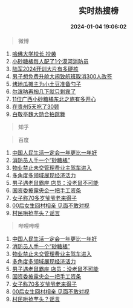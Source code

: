 <div align="center"><h2>实时热搜榜</h2><h4>2024-01-04 19:06:02</h4></div>

> 微博  

1. [哈佛大学校长 抄袭](https://s.weibo.com/weibo?q=%E5%93%88%E4%BD%9B%E5%A4%A7%E5%AD%A6%E6%A0%A1%E9%95%BF%20%E6%8A%84%E8%A2%AD&t=31&band_rank=1&Refer=top)<br />
2. [小砂糖橘每人配了1个漠河消防员](https://s.weibo.com/weibo?q=%23%E5%B0%8F%E7%A0%82%E7%B3%96%E6%A9%98%E6%AF%8F%E4%BA%BA%E9%85%8D%E4%BA%861%E4%B8%AA%E6%BC%A0%E6%B2%B3%E6%B6%88%E9%98%B2%E5%91%98%23&t=31&band_rank=2&Refer=top)<br />
3. [陆军2024开训大片有多硬核](https://s.weibo.com/weibo?q=%23%E9%99%86%E5%86%9B2024%E5%BC%80%E8%AE%AD%E5%A4%A7%E7%89%87%E6%9C%89%E5%A4%9A%E7%A1%AC%E6%A0%B8%23&t=31&band_rank=3&Refer=top)<br />
4. [男子想免费升舱大闹致航班取消300人改签](https://s.weibo.com/weibo?q=%23%E7%94%B7%E5%AD%90%E6%83%B3%E5%85%8D%E8%B4%B9%E5%8D%87%E8%88%B1%E5%A4%A7%E9%97%B9%E8%87%B4%E8%88%AA%E7%8F%AD%E5%8F%96%E6%B6%88300%E4%BA%BA%E6%94%B9%E7%AD%BE%23&t=31&band_rank=4&Refer=top)<br />
5. [烤地瓜摊主为小土豆准备勺子](https://s.weibo.com/weibo?q=%23%E7%83%A4%E5%9C%B0%E7%93%9C%E6%91%8A%E4%B8%BB%E4%B8%BA%E5%B0%8F%E5%9C%9F%E8%B1%86%E5%87%86%E5%A4%87%E5%8B%BA%E5%AD%90%23&t=31&band_rank=5&Refer=top)<br />
6. [尔滨呐再掏几下就只剩宾了](https://s.weibo.com/weibo?q=%23%E5%B0%94%E6%BB%A8%E5%91%90%E5%86%8D%E6%8E%8F%E5%87%A0%E4%B8%8B%E5%B0%B1%E5%8F%AA%E5%89%A9%E5%AE%BE%E4%BA%86%23&t=31&band_rank=6&Refer=top)<br />
7. [11位广西小砂糖橘东北之旅有多开心](https://s.weibo.com/weibo?q=%2311%E4%BD%8D%E5%B9%BF%E8%A5%BF%E5%B0%8F%E7%A0%82%E7%B3%96%E6%A9%98%E4%B8%9C%E5%8C%97%E4%B9%8B%E6%97%85%E6%9C%89%E5%A4%9A%E5%BC%80%E5%BF%83%23&t=31&band_rank=7&Refer=top)<br />
8. [在贵州5天吃了30顿](https://s.weibo.com/weibo?q=%23%E5%9C%A8%E8%B4%B5%E5%B7%9E5%E5%A4%A9%E5%90%83%E4%BA%8630%E9%A1%BF%23&t=31&band_rank=8&Refer=top)<br />
9. [白敬亭魏大勋合拍跳舞](https://s.weibo.com/weibo?q=%23%E7%99%BD%E6%95%AC%E4%BA%AD%E9%AD%8F%E5%A4%A7%E5%8B%8B%E5%90%88%E6%8B%8D%E8%B7%B3%E8%88%9E%23&t=31&band_rank=9&Refer=top)<br />

> 知乎  


> 百度  

1. [中国人民生活一定会一年更比一年好](https://www.baidu.com/s?wd=%E4%B8%AD%E5%9B%BD%E4%BA%BA%E6%B0%91%E7%94%9F%E6%B4%BB%E4%B8%80%E5%AE%9A%E4%BC%9A%E4%B8%80%E5%B9%B4%E6%9B%B4%E6%AF%94%E4%B8%80%E5%B9%B4%E5%A5%BD&sa=fyb_news&rsv_dl=fyb_news)<br />
2. [消防员人手一个“砂糖橘”](https://www.baidu.com/s?wd=%E6%B6%88%E9%98%B2%E5%91%98%E4%BA%BA%E6%89%8B%E4%B8%80%E4%B8%AA%E2%80%9C%E7%A0%82%E7%B3%96%E6%A9%98%E2%80%9D&sa=fyb_news&rsv_dl=fyb_news)<br />
3. [物业禁止未交管理费业主驾车进入](https://www.baidu.com/s?wd=%E7%89%A9%E4%B8%9A%E7%A6%81%E6%AD%A2%E6%9C%AA%E4%BA%A4%E7%AE%A1%E7%90%86%E8%B4%B9%E4%B8%9A%E4%B8%BB%E9%A9%BE%E8%BD%A6%E8%BF%9B%E5%85%A5&sa=fyb_news&rsv_dl=fyb_news)<br />
4. [多角度多领域展现经济活力](https://www.baidu.com/s?wd=%E5%A4%9A%E8%A7%92%E5%BA%A6%E5%A4%9A%E9%A2%86%E5%9F%9F%E5%B1%95%E7%8E%B0%E7%BB%8F%E6%B5%8E%E6%B4%BB%E5%8A%9B&sa=fyb_news&rsv_dl=fyb_news)<br />
5. [男子遇老鼠霸座 店员：没老鼠不可能](https://www.baidu.com/s?wd=%E7%94%B7%E5%AD%90%E9%81%87%E8%80%81%E9%BC%A0%E9%9C%B8%E5%BA%A7+%E5%BA%97%E5%91%98%EF%BC%9A%E6%B2%A1%E8%80%81%E9%BC%A0%E4%B8%8D%E5%8F%AF%E8%83%BD&sa=fyb_news&rsv_dl=fyb_news)<br />
6. [国资委披露央企一把手工资条](https://www.baidu.com/s?wd=%E5%9B%BD%E8%B5%84%E5%A7%94%E6%8A%AB%E9%9C%B2%E5%A4%AE%E4%BC%81%E4%B8%80%E6%8A%8A%E6%89%8B%E5%B7%A5%E8%B5%84%E6%9D%A1&sa=fyb_news&rsv_dl=fyb_news)<br />
7. [女子称70多岁爷爷老来得子](https://www.baidu.com/s?wd=%E5%A5%B3%E5%AD%90%E7%A7%B070%E5%A4%9A%E5%B2%81%E7%88%B7%E7%88%B7%E8%80%81%E6%9D%A5%E5%BE%97%E5%AD%90&sa=fyb_news&rsv_dl=fyb_news)<br />
8. [00后女生回村相亲 见面不敢对视](https://www.baidu.com/s?wd=00%E5%90%8E%E5%A5%B3%E7%94%9F%E5%9B%9E%E6%9D%91%E7%9B%B8%E4%BA%B2+%E8%A7%81%E9%9D%A2%E4%B8%8D%E6%95%A2%E5%AF%B9%E8%A7%86&sa=fyb_news&rsv_dl=fyb_news)<br />
9. [村民哄抢芋头？谣言](https://www.baidu.com/s?wd=%E6%9D%91%E6%B0%91%E5%93%84%E6%8A%A2%E8%8A%8B%E5%A4%B4%EF%BC%9F%E8%B0%A3%E8%A8%80&sa=fyb_news&rsv_dl=fyb_news)<br />

> 哔哩哔哩  

1. [中国人民生活一定会一年更比一年好](https://www.baidu.com/s?wd=%E4%B8%AD%E5%9B%BD%E4%BA%BA%E6%B0%91%E7%94%9F%E6%B4%BB%E4%B8%80%E5%AE%9A%E4%BC%9A%E4%B8%80%E5%B9%B4%E6%9B%B4%E6%AF%94%E4%B8%80%E5%B9%B4%E5%A5%BD&sa=fyb_news&rsv_dl=fyb_news)<br />
2. [消防员人手一个“砂糖橘”](https://www.baidu.com/s?wd=%E6%B6%88%E9%98%B2%E5%91%98%E4%BA%BA%E6%89%8B%E4%B8%80%E4%B8%AA%E2%80%9C%E7%A0%82%E7%B3%96%E6%A9%98%E2%80%9D&sa=fyb_news&rsv_dl=fyb_news)<br />
3. [物业禁止未交管理费业主驾车进入](https://www.baidu.com/s?wd=%E7%89%A9%E4%B8%9A%E7%A6%81%E6%AD%A2%E6%9C%AA%E4%BA%A4%E7%AE%A1%E7%90%86%E8%B4%B9%E4%B8%9A%E4%B8%BB%E9%A9%BE%E8%BD%A6%E8%BF%9B%E5%85%A5&sa=fyb_news&rsv_dl=fyb_news)<br />
4. [多角度多领域展现经济活力](https://www.baidu.com/s?wd=%E5%A4%9A%E8%A7%92%E5%BA%A6%E5%A4%9A%E9%A2%86%E5%9F%9F%E5%B1%95%E7%8E%B0%E7%BB%8F%E6%B5%8E%E6%B4%BB%E5%8A%9B&sa=fyb_news&rsv_dl=fyb_news)<br />
5. [男子遇老鼠霸座 店员：没老鼠不可能](https://www.baidu.com/s?wd=%E7%94%B7%E5%AD%90%E9%81%87%E8%80%81%E9%BC%A0%E9%9C%B8%E5%BA%A7+%E5%BA%97%E5%91%98%EF%BC%9A%E6%B2%A1%E8%80%81%E9%BC%A0%E4%B8%8D%E5%8F%AF%E8%83%BD&sa=fyb_news&rsv_dl=fyb_news)<br />
6. [国资委披露央企一把手工资条](https://www.baidu.com/s?wd=%E5%9B%BD%E8%B5%84%E5%A7%94%E6%8A%AB%E9%9C%B2%E5%A4%AE%E4%BC%81%E4%B8%80%E6%8A%8A%E6%89%8B%E5%B7%A5%E8%B5%84%E6%9D%A1&sa=fyb_news&rsv_dl=fyb_news)<br />
7. [女子称70多岁爷爷老来得子](https://www.baidu.com/s?wd=%E5%A5%B3%E5%AD%90%E7%A7%B070%E5%A4%9A%E5%B2%81%E7%88%B7%E7%88%B7%E8%80%81%E6%9D%A5%E5%BE%97%E5%AD%90&sa=fyb_news&rsv_dl=fyb_news)<br />
8. [00后女生回村相亲 见面不敢对视](https://www.baidu.com/s?wd=00%E5%90%8E%E5%A5%B3%E7%94%9F%E5%9B%9E%E6%9D%91%E7%9B%B8%E4%BA%B2+%E8%A7%81%E9%9D%A2%E4%B8%8D%E6%95%A2%E5%AF%B9%E8%A7%86&sa=fyb_news&rsv_dl=fyb_news)<br />
9. [村民哄抢芋头？谣言](https://www.baidu.com/s?wd=%E6%9D%91%E6%B0%91%E5%93%84%E6%8A%A2%E8%8A%8B%E5%A4%B4%EF%BC%9F%E8%B0%A3%E8%A8%80&sa=fyb_news&rsv_dl=fyb_news)<br />
